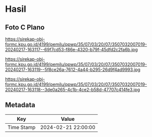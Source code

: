 # Hasil

## Foto C Plano

https://sirekap-obj-formc.kpu.go.id/4199/pemilu/ppwp/35/07/03/20/07/3507032007019-20240217-163117--69f7cd53-f86e-4320-b79f-45dfd2c2fa6b.jpg

https://sirekap-obj-formc.kpu.go.id/4199/pemilu/ppwp/35/07/03/20/07/3507032007019-20240217-163119--5f8ce26a-7612-4a44-b295-26d9f4ad9993.jpg

https://sirekap-obj-formc.kpu.go.id/4199/pemilu/ppwp/35/07/03/20/07/3507032007019-20240217-163118--3de0a265-4c1b-4ce2-b58d-47707c414fe3.jpg


## Metadata

| Key        | Value               |
| ---------- | ------------------- |
| Time Stamp | 2024-02-21 22:00:00 |



